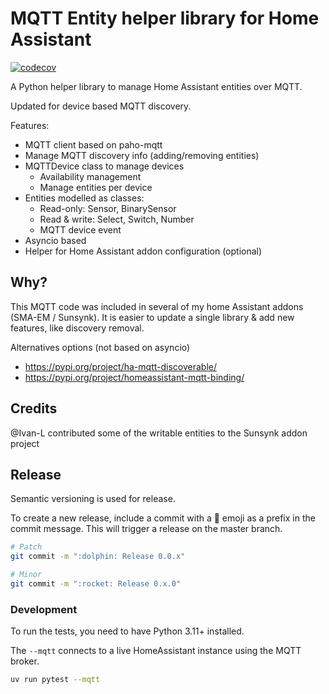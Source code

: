 # MQTT Entity helper library for Home Assistant

[![codecov](https://codecov.io/gh/kellerza/mqtt_entity/branch/main/graph/badge.svg?token=PG4N1YBUGW)](https://codecov.io/gh/kellerza/mqtt_entity)

A Python helper library to manage Home Assistant entities over MQTT.

Updated for device based MQTT discovery.

Features:

- MQTT client based on paho-mqtt
- Manage MQTT discovery info (adding/removing entities)
- MQTTDevice class to manage devices
  - Availability management
  - Manage entities per device
- Entities modelled as classes:
  - Read-only: Sensor, BinarySensor
  - Read & write: Select, Switch, Number
  - MQTT device event
- Asyncio based
- Helper for Home Assistant addon configuration (optional)

## Why?

This MQTT code was included in several of my home Assistant addons (SMA-EM / Sunsynk). It is easier to update a single library & add new features, like discovery removal.

Alternatives options (not based on asyncio)

- <https://pypi.org/project/ha-mqtt-discoverable/>
- <https://pypi.org/project/homeassistant-mqtt-binding/>

## Credits

@Ivan-L contributed some of the writable entities to the Sunsynk addon project

## Release

Semantic versioning is used for release.

To create a new release, include a commit with a :dolphin: emoji as a prefix in the commit message. This will trigger a release on the master branch.

```bash
# Patch
git commit -m ":dolphin: Release 0.0.x"

# Minor
git commit -m ":rocket: Release 0.x.0"
```

### Development

To run the tests, you need to have Python 3.11+ installed.

The `--mqtt` connects to a live HomeAssistant instance using the MQTT broker.

```bash
uv run pytest --mqtt
```
